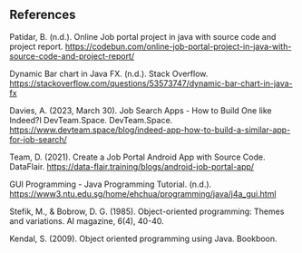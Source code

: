 ## References
Patidar, B. (n.d.). Online Job portal project in java with source code and project report. https://codebun.com/online-job-portal-project-in-java-with-source-code-and-project-report/

Dynamic Bar chart in Java FX. (n.d.). Stack Overflow. https://stackoverflow.com/questions/53573747/dynamic-bar-chart-in-java-fx

Davies, A. (2023, March 30). Job Search Apps - How to Build One like Indeed?I DevTeam.Space. DevTeam.Space. https://www.devteam.space/blog/indeed-app-how-to-build-a-similar-app-for-job-search/

Team, D. (2021). Create a Job Portal Android App with Source Code. DataFlair. https://data-flair.training/blogs/android-job-portal-app/

GUI Programming -  Java Programming Tutorial. (n.d.). https://www3.ntu.edu.sg/home/ehchua/programming/java/j4a_gui.html

Stefik, M., & Bobrow, D. G. (1985). Object-oriented programming: Themes and variations. AI magazine, 6(4), 40-40.

Kendal, S. (2009). Object oriented programming using Java. Bookboon.


